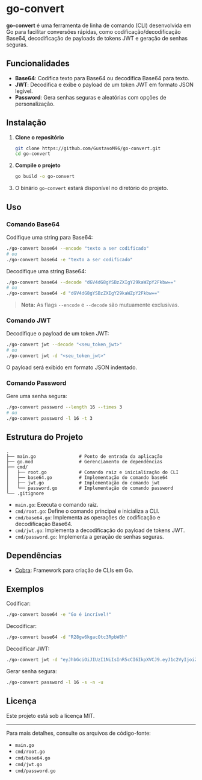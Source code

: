# go-convert

**go-convert** é uma ferramenta de linha de comando (CLI) desenvolvida em Go para facilitar conversões rápidas, como codificação/decodificação Base64, decodificação de payloads de tokens JWT e geração de senhas seguras.

## Funcionalidades

- **Base64**: Codifica texto para Base64 ou decodifica Base64 para texto.
- **JWT**: Decodifica e exibe o payload de um token JWT em formato JSON legível.
- **Password**: Gera senhas seguras e aleatórias com opções de personalização.

## Instalação

1. **Clone o repositório**

   ```sh
   git clone https://github.com/GustavoM96/go-convert.git
   cd go-convert
   ```

2. **Compile o projeto**

   ```sh
   go build -o go-convert
   ```

3. O binário `go-convert` estará disponível no diretório do projeto.

## Uso

### Comando Base64

Codifique uma string para Base64:

```sh
./go-convert base64 --encode "texto a ser codificado"
# ou
./go-convert base64 -e "texto a ser codificado"
```

Decodifique uma string Base64:

```sh
./go-convert base64 --decode "dGV4dG8gYSBzZXIgY29kaWZpY2Fkbw=="
# ou
./go-convert base64 -d "dGV4dG8gYSBzZXIgY29kaWZpY2Fkbw=="
```

> **Nota:** As flags `--encode` e `--decode` são mutuamente exclusivas.

### Comando JWT

Decodifique o payload de um token JWT:

```sh
./go-convert jwt --decode "<seu_token_jwt>"
# ou
./go-convert jwt -d "<seu_token_jwt>"
```

O payload será exibido em formato JSON indentado.

### Comando Password

Gere uma senha segura:

```sh
./go-convert password --length 16 --times 3
# ou
./go-convert password -l 16 -t 3
```

## Estrutura do Projeto

```
.
├── main.go                # Ponto de entrada da aplicação
├── go.mod                 # Gerenciamento de dependências
├── cmd/
│   ├── root.go            # Comando raiz e inicialização do CLI
│   ├── base64.go          # Implementação do comando base64
│   ├── jwt.go             # Implementação do comando jwt
│   └── password.go        # Implementação do comando password
└── .gitignore
```

- `main.go`: Executa o comando raiz.
- `cmd/root.go`: Define o comando principal e inicializa a CLI.
- `cmd/base64.go`: Implementa as operações de codificação e decodificação Base64.
- `cmd/jwt.go`: Implementa a decodificação do payload de tokens JWT.
- `cmd/password.go`: Implementa a geração de senhas seguras.

## Dependências

- [Cobra](https://github.com/spf13/cobra): Framework para criação de CLIs em Go.

## Exemplos

Codificar:

```sh
./go-convert base64 -e "Go é incrível!"
```

Decodificar:

```sh
./go-convert base64 -d "R28gw6kgacOtc3RpbW8h"
```

Decodificar JWT:

```sh
./go-convert jwt -d "eyJhbGciOiJIUzI1NiIsInR5cCI6IkpXVCJ9.eyJ1c2VyIjoiZ29oYSJ9.signature"
```

Gerar senha segura:

```sh
./go-convert password -l 16 -s -n -u
```

## Licença

Este projeto está sob a licença MIT.

---

Para mais detalhes, consulte os arquivos de código-fonte:

- `main.go`
- `cmd/root.go`
- `cmd/base64.go`
- `cmd/jwt.go`
- `cmd/password.go`
